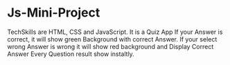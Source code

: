 # Js-Mini-Project
TechSkills are HTML, CSS and JavaScript.
It is a Quiz App
If your Answer is correct, it will show green Background with correct Answer.
If your select wrong Answer is wrong it will show red background and Display Correct Answer
Every Question result show instaltly.
